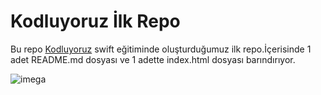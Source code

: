 
# Kodluyoruz İlk Repo

Bu repo [Kodluyoruz](https://kodluyoruz.org/) swift eğitiminde oluşturduğumuz ilk repo.İçerisinde 1 adet README.md dosyası ve 1 adette index.html dosyası barındırıyor.

![imega](https://kodluyoruz.org/wp-content/uploads/2022/05/kodluyoruz_yatay_slogan-1024x119.png)